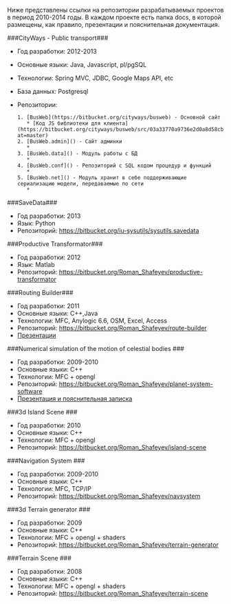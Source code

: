 Ниже представлены ссылки на репозитории разрабатываемых проектов в период 2010-2014 годы. В каждом проекте есть папка docs, в которой размещены, как правило, презентации и пояснительная документация.

###CityWays - Public transport###
* Год разработки: 2012-2013
* Основные языки: Java, Javascript, pl/pgSQL
* Технологии: Spring MVC, JDBC, Google Maps API, etc
* База данных: Postgresql
* Репозитории:

      1. [BusWeb](https://bitbucket.org/cityways/busweb) - Основной сайт
         * [Код JS библиотеки для клиента](https://bitbucket.org/cityways/busweb/src/03a33770a9736e2d0a8d58cbb88025a9adfb4946/src/main/js/?at=master)
      2. [BusWeb.admin]() - Сайт админки
         * 
      3. [BusWeb.data]() - Модуль работы с БД
         * 
      4. [BusWeb.conf]() - Репозиторий с SQL кодом процедур и функций
         * 
      5. [BusWeb.net]() - Модуль хранит в себе поддерживающие сериализацию модели, передаваемые по сети
         * 


###SaveData###
* Год разработки: 2013
* Язык: Python
* Репозиторий: https://bitbucket.org/iu-sysutils/sysutils.savedata

###Productive Transformator###
* Год разработки: 2012
* Язык: Matlab
* Репозиторий: https://bitbucket.org/Roman_Shafeyev/productive-transformator


###Routing Builder###
* Год разработки:  2011
* Основные языки: С++,Java
* Технологии: MFC, Anylogic 6.6, OSM, Excel, Access
* Репозиторий: https://bitbucket.org/Roman_Shafeyev/route-builder
* [Презентации](https://bitbucket.org/Roman_Shafeyev/route-builder)

###Numerical simulation of the motion of celestial bodies ###
* Год разработки:  2009-2010
* Основные языки: С++
* Технологии: MFC + opengl
* Репозиторий: https://bitbucket.org/Roman_Shafeyev/planet-system-software
* [Презентация и пояснительная записка](https://bitbucket.org/Roman_Shafeyev/planet-system-software/src/3cba7913f912f0ec98543fe51f1015e3175eb809/docs/?at=master)

###3d Island Scene ###
* Год разработки: 2010
* Основные языки: С++
* Технологии: MFC + opengl
* Репозиторий: https://bitbucket.org/Roman_Shafeyev/island-scene

###Navigation System ###
* Год разработки: 2009-2010
* Основные языки: С++
* Технологии: MFC, TCP/IP
* Репозиторий: https://bitbucket.org/Roman_Shafeyev/navsystem

###3d Terrain generator ###
* Год разработки: 2009
* Основные языки: С++
* Технологии: MFC + opengl + shaders
* Репозиторий: https://bitbucket.org/Roman_Shafeyev/terrain-generator

###Terrain Scene ###
* Год разработки: 2008
* Основные языки: С++
* Технологии: MFC + opengl + shaders
* Репозиторий: https://bitbucket.org/Roman_Shafeyev/terrain-scene